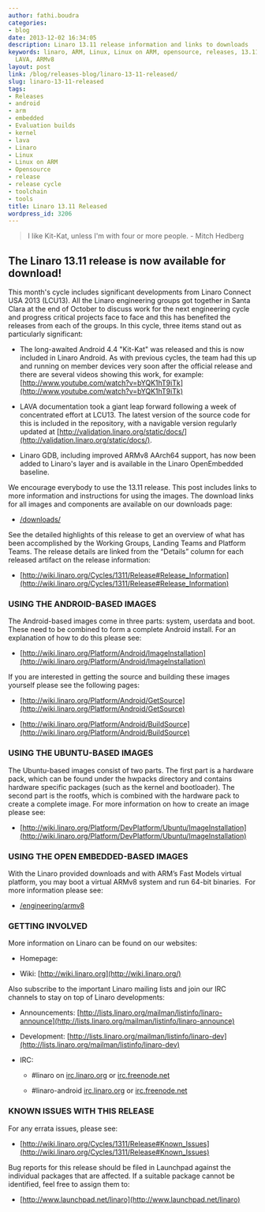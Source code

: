 ```yaml
---
author: fathi.boudra
categories:
- blog
date: 2013-12-02 16:34:05
description: Linaro 13.11 release information and links to downloads
keywords: linaro, ARM, Linux, Linux on ARM, opensource, releases, 13.11 release, Android,
  LAVA, ARMv8
layout: post
link: /blog/releases-blog/linaro-13-11-released/
slug: linaro-13-11-released
tags:
- Releases
- android
- arm
- embedded
- Evaluation builds
- kernel
- lava
- Linaro
- Linux
- Linux on ARM
- Opensource
- release
- release cycle
- toolchain
- tools
title: Linaro 13.11 Released
wordpress_id: 3206
---
```


> I like Kit-Kat, unless I'm with four or more people. - Mitch Hedberg


## The Linaro 13.11 release is now available for download!


This month's cycle includes significant developments from Linaro Connect USA 2013 (LCU13). All the Linaro engineering groups got together in Santa Clara at the end of October to discuss work for the next engineering cycle and progress critical projects face to face and this has benefited the releases from each of the groups. In this cycle, three items stand out as particularly significant:

  * The long-awaited Android 4.4 "Kit-Kat" was released and this is now included in Linaro Android. As with previous cycles, the team had this up and running on member devices very soon after the official release and there are several videos showing this work, for example:  [http://www.youtube.com/watch?v=bYQK1hT9iTk](http://www.youtube.com/watch?v=bYQK1hT9iTk)


  * LAVA documentation took a giant leap forward following a week of concentrated effort at LCU13. The latest version of the source code for this is included in the repository, with a navigable version regularly updated at [http://validation.linaro.org/static/docs/](http://validation.linaro.org/static/docs/).


  * Linaro GDB, including improved ARMv8 AArch64 support, has now been added to Linaro's layer and is available in the Linaro OpenEmbedded baseline.


We encourage everybody to use the 13.11 release. This post includes links to more information and instructions for using the images. The download links for all images and components are available on our downloads page:


  * [/downloads/](/downloads/)


See the detailed highlights of this release to get an overview of what has been accomplished by the Working Groups, Landing Teams and Platform Teams. The release details are linked from the “Details” column for each released artifact on the release information:


  * [http://wiki.linaro.org/Cycles/1311/Release#Release_Information](http://wiki.linaro.org/Cycles/1311/Release#Release_Information)


### USING THE ANDROID-BASED IMAGES


The Android-based images come in three parts: system, userdata and boot. These need to be combined to form a complete Android install. For an explanation of how to do this please see:


  * [http://wiki.linaro.org/Platform/Android/ImageInstallation](http://wiki.linaro.org/Platform/Android/ImageInstallation)


If you are interested in getting the source and building these images yourself please see the following pages:


  * [http://wiki.linaro.org/Platform/Android/GetSource](http://wiki.linaro.org/Platform/Android/GetSource)


  * [http://wiki.linaro.org/Platform/Android/BuildSource](http://wiki.linaro.org/Platform/Android/BuildSource)

### USING THE UBUNTU-BASED IMAGES


The Ubuntu-based images consist of two parts. The first part is a hardware pack, which can be found under the hwpacks directory and contains hardware specific packages (such as the kernel and bootloader). The second part is the rootfs, which is combined with the hardware pack to create a complete image. For more information on how to create an image please see:

  * [http://wiki.linaro.org/Platform/DevPlatform/Ubuntu/ImageInstallation](http://wiki.linaro.org/Platform/DevPlatform/Ubuntu/ImageInstallation)




### USING THE OPEN EMBEDDED-BASED IMAGES


With the Linaro provided downloads and with ARM’s Fast Models virtual platform, you may boot a virtual ARMv8 system and run 64-bit binaries.  For more information please see:

  * [/engineering/armv8](/initiatives/armv8/)
  
### GETTING INVOLVED


More information on Linaro can be found on our websites:

  * Homepage: [](/)


  * Wiki: [http://wiki.linaro.org](http://wiki.linaro.org/)


Also subscribe to the important Linaro mailing lists and join our IRC channels to stay on top of Linaro developments:


  * Announcements: [http://lists.linaro.org/mailman/listinfo/linaro-announce](http://lists.linaro.org/mailman/listinfo/linaro-announce)


  * Development: [http://lists.linaro.org/mailman/listinfo/linaro-dev](http://lists.linaro.org/mailman/listinfo/linaro-dev)


  * IRC:


    * #linaro on [irc.linaro.org](/contact/irc/) or [irc.freenode.net](/contact/irc/)


    * #linaro-android [irc.linaro.org](/contact/irc/) or [irc.freenode.net](/contact/irc/)


### KNOWN ISSUES WITH THIS RELEASE


For any errata issues, please see:




  * [http://wiki.linaro.org/Cycles/1311/Release#Known_Issues](http://wiki.linaro.org/Cycles/1311/Release#Known_Issues)


Bug reports for this release should be filed in Launchpad against the individual packages that are affected. If a suitable package cannot be identified, feel free to assign them to:


  * [http://www.launchpad.net/linaro](http://www.launchpad.net/linaro)